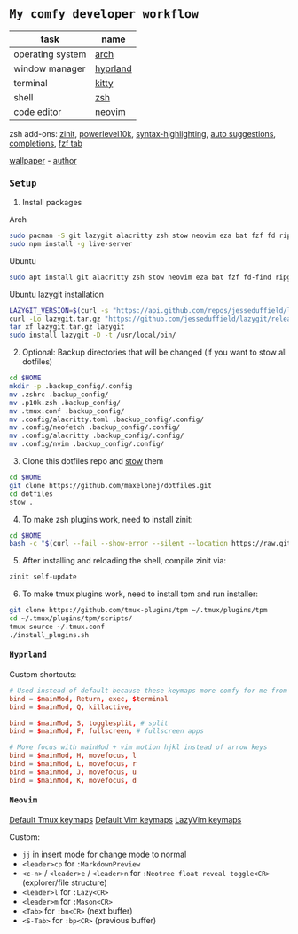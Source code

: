 ## <samp><b>My comfy developer workflow</b></samp>

<!-- TODO: <img src="./assets/preview.png" alt="Preview" align="left" width=400> -->

| task             | name                                        |
| ---------------- | ------------------------------------------- |
| operating system | [arch](https://archlinux.org/)              |
| window manager   | [hyprland](https://hyprland.org)            |
| terminal         | [kitty](https://sw.kovidgoyal.net/kitty/)   |
| shell            | [zsh](https://wiki.archlinux.org/title/Zsh) |
| code editor      | [neovim](https://github.com/neovim/neovim)  |

zsh add-ons: [zinit](https://github.com/zdharma-continuum/zinit), [powerlevel10k](https://github.com/romkatv/powerlevel10k), [syntax-highlighting](https://github.com/zsh-users/zsh-syntax-highlighting/tree/master), [auto suggestions](https://github.com/zsh-users/zsh-autosuggestions), [completions](https://github.com/zsh-users/zsh-completions), [fzf tab](https://github.com/Aloxaf/fzf-tab)

[wallpaper](./assets/amegakure.gif) - [author](https://www.artstation.com/artwork/6gPox)

### <samp><b>Setup</b></samp>

1. Install packages

Arch

```bash
sudo pacman -S git lazygit alacritty zsh stow neovim eza bat fzf fd ripgrep zoxide lua51 luarocks npm pandoc
sudo npm install -g live-server
```

Ubuntu

```bash
sudo apt install git alacritty zsh stow neovim eza bat fzf fd-find ripgrep zoxide tmux
```

Ubuntu lazygit installation

```sh
LAZYGIT_VERSION=$(curl -s "https://api.github.com/repos/jesseduffield/lazygit/releases/latest" | \grep -Po '"tag_name": *"v\K[^"]*')
curl -Lo lazygit.tar.gz "https://github.com/jesseduffield/lazygit/releases/download/v${LAZYGIT_VERSION}/lazygit_${LAZYGIT_VERSION}_Linux_x86_64.tar.gz"
tar xf lazygit.tar.gz lazygit
sudo install lazygit -D -t /usr/local/bin/
```

2. Optional: Backup directories that will be changed (if you want to stow all dotfiles)

```bash
cd $HOME
mkdir -p .backup_config/.config
mv .zshrc .backup_config/
mv .p10k.zsh .backup_config/
mv .tmux.conf .backup_config/
mv .config/alacritty.toml .backup_config/.config/
mv .config/neofetch .backup_config/.config/
mv .config/alacritty .backup_config/.config/
mv .config/nvim .backup_config/.config/
```

3. Clone this dotfiles repo and [stow](https://github.com/aspiers/stow) them

```sh
cd $HOME
git clone https://github.com/maxelonej/dotfiles.git
cd dotfiles
stow .
```

4. To make zsh plugins work, need to install zinit:

```sh
cd $HOME
bash -c "$(curl --fail --show-error --silent --location https://raw.githubusercontent.com/zdharma-continuum/zinit/HEAD/scripts/install.sh)"
```

5. After installing and reloading the shell, compile zinit via:

```sh
zinit self-update
```

6. To make tmux plugins work, need to install tpm and run installer:

```sh
git clone https://github.com/tmux-plugins/tpm ~/.tmux/plugins/tpm
cd ~/.tmux/plugins/tpm/scripts/
tmux source ~/.tmux.conf
./install_plugins.sh
```

#### <samp><b>Hyprland</b></samp>

Custom shortcuts:

```conf
# Used instead of default because these keymaps more comfy for me from i3wm
bind = $mainMod, Return, exec, $terminal
bind = $mainMod, Q, killactive,

bind = $mainMod, S, togglesplit, # split
bind = $mainMod, F, fullscreen, # fullscreen apps

# Move focus with mainMod + vim motion hjkl instead of arrow keys
bind = $mainMod, H, movefocus, l
bind = $mainMod, L, movefocus, r
bind = $mainMod, J, movefocus, u
bind = $mainMod, K, movefocus, d
```

#### <samp><b>Neovim</b></samp>

<a href="https://tmuxcheatsheet.com/">Default Tmux keymaps</a>
<a href="https://vim.rtorr.com/">Default Vim keymaps</a>
<a href="https://www.lazyvim.org/keymaps">LazyVim keymaps</a>

Custom:

<ul>
  <li><code>jj</code> in insert mode for change mode to normal</li>
  <li><code>&lt;leader&gt;cp</code> for <code>:MarkdownPreview</code></li>
  <li><code>&lt;c-n&gt;</code> / <code>&lt;leader&gt;e</code> / <code>&lt;leader&gt;n</code> for <code>:Neotree float reveal toggle&lt;CR&gt;</CR></code> (explorer/file structure)</li>
  <li><code>&lt;leader&gt;l</code> for <code>:Lazy&lt;CR&gt;</code></li>
  <li><code>&lt;leader&gt;m</code> for <code>:Mason&lt;CR&gt;</code></li>
  <li><code>&lt;Tab&gt;</code> for <code>:bn&lt;CR&gt;</code> (next buffer)</li>
  <li><code>&lt;S-Tab&gt;</code> for <code>:bp&lt;CR&gt;</code> (previous buffer)</li>
</ul>
